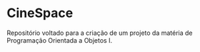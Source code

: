 # CineSpace
Repositório voltado para a criação de um projeto da matéria de Programação Orientada a Objetos I.
